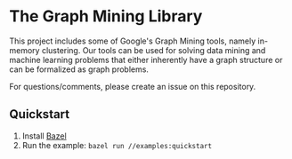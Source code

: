 # The Graph Mining Library

This project includes some of Google's Graph Mining tools, namely in-memory
clustering. Our tools can be used for solving data mining and machine learning
problems that either inherently have a graph structure or can be formalized as
graph problems.

For questions/comments, please create an issue on this repository.

## Quickstart

1. Install [Bazel](https://bazel.build/)
2. Run the example: `bazel run //examples:quickstart`
